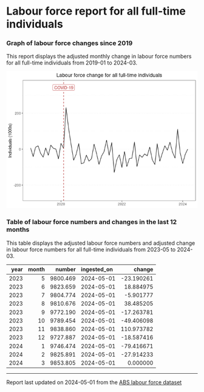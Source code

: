 Labour force report for all full-time individuals
================

### Graph of labour force changes since 2019

This report displays the adjusted monthly change in labour force numbers
for all full-time individuals from 2019-01 to 2024-03.

![](all_full-time_report_files/figure-gfm/unnamed-chunk-2-1.png)<!-- -->

### Table of labour force numbers and changes in the last 12 months

This table displays the adjusted labour force numbers and adjusted
change in labour force numbers for all full-time individuals from
2023-05 to 2024-03.

| year | month |   number | ingested_on |     change |
|-----:|------:|---------:|:------------|-----------:|
| 2023 |     5 | 9800.469 | 2024-05-01  | -23.190261 |
| 2023 |     6 | 9823.659 | 2024-05-01  |  18.884975 |
| 2023 |     7 | 9804.774 | 2024-05-01  |  -5.901777 |
| 2023 |     8 | 9810.676 | 2024-05-01  |  38.485205 |
| 2023 |     9 | 9772.190 | 2024-05-01  | -17.263781 |
| 2023 |    10 | 9789.454 | 2024-05-01  | -49.406098 |
| 2023 |    11 | 9838.860 | 2024-05-01  | 110.973782 |
| 2023 |    12 | 9727.887 | 2024-05-01  | -18.587416 |
| 2024 |     1 | 9746.474 | 2024-05-01  | -79.416671 |
| 2024 |     2 | 9825.891 | 2024-05-01  | -27.914233 |
| 2024 |     3 | 9853.805 | 2024-05-01  |   0.000000 |

------------------------------------------------------------------------

Report last updated on 2024-05-01 from the [ABS labour force
dataset](https://www.abs.gov.au/statistics/labour/employment-and-unemployment/labour-force-australia/latest-release)
